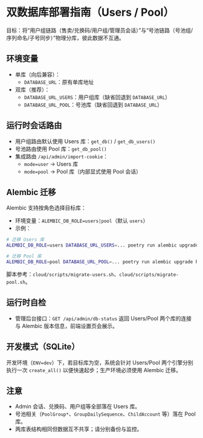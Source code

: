 # 双数据库部署指南（Users / Pool）

目标：将“用户组链路（售卖/兑换码/用户组/管理员会话）”与“号池链路（号池组/序列命名/子号同步）”物理分库，彼此数据不互通。

## 环境变量

- 单库（向后兼容）：
  - `DATABASE_URL`：原有单库地址
- 双库（推荐）：
  - `DATABASE_URL_USERS`：用户组库（缺省回退到 `DATABASE_URL`）
  - `DATABASE_URL_POOL`：号池库（缺省回退到 `DATABASE_URL`）

## 运行时会话路由

- 用户组路由默认使用 Users 库：`get_db()` / `get_db_users()`
- 号池路由使用 Pool 库：`get_db_pool()`
- 集成路由 `/api/admin/import-cookie`：
  - `mode=user` → Users 库
  - `mode=pool` → Pool 库（内部显式使用 Pool 会话）

## Alembic 迁移

Alembic 支持按角色选择目标库：

- 环境变量：`ALEMBIC_DB_ROLE=users|pool`（默认 `users`）
- 示例：

```bash
# 迁移 Users 库
ALEMBIC_DB_ROLE=users DATABASE_URL_USERS=... poetry run alembic upgrade head

# 迁移 Pool 库
ALEMBIC_DB_ROLE=pool DATABASE_URL_POOL=... poetry run alembic upgrade head
```

脚本参考：`cloud/scripts/migrate-users.sh`、`cloud/scripts/migrate-pool.sh`。

## 运行时自检

- 管理后台接口：`GET /api/admin/db-status` 返回 Users/Pool 两个库的连接与 Alembic 版本信息，前端设置页会展示。

## 开发模式（SQLite）

开发环境（`ENV=dev`）下，若目标库为空，系统会针对 Users/Pool 两个引擎分别执行一次 `create_all()` 以便快速起步；生产环境必须使用 Alembic 迁移。

## 注意

- Admin 会话、兑换码、用户组等全部落在 Users 库。
- 号池相关（`PoolGroup*`、`GroupDailySequence`、`ChildAccount` 等）落在 Pool 库。
- 两库表结构相同但数据互不共享；请分别备份与监控。
